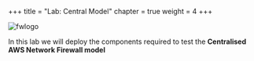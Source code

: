 +++
title = "Lab: Central Model"
chapter = true
weight = 4
+++

![fwlogo](/images/fwlogo.png)

In this lab we will deploy the components required to test the **Centralised AWS Network Firewall model**

